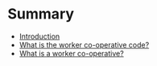 # Summary

* [Introduction](README.md)
* [What is the worker co-operative code?](what_is_the_worker_co-operative_code.md)
* [What is a worker co-operative?](what_is_a_worker_co-operative.md)

